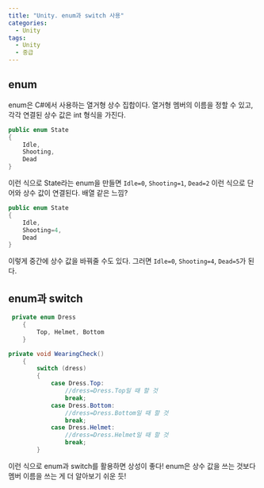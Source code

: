 ```yaml
---
title: "Unity. enum과 switch 사용"
categories:
  - Unity
tags:
  - Unity
  - 중급
---
```


## enum

enum은 C#에서 사용하는 열거형 상수 집합이다. 열거형 멤버의 이름을 정할 수 있고, 각각 연결된 상수 값은 int 형식을 가진다.

```c#
public enum State
{
	Idle,
	Shooting,
	Dead
}
```

이런 식으로 State라는 enum을 만들면 `Idle=0`, `Shooting=1`,  `Dead=2` 이런 식으로 단어와 상수 값이 연결된다. 배열 같은 느낌?

```c#
public enum State
{
	Idle,
	Shooting=4,
	Dead
}
```

이렇게 중간에 상수 값을 바꿔줄 수도 있다. 그러면  `Idle=0`, `Shooting=4`,  `Dead=5`가 된다.

## enum과 switch

```c#
 private enum Dress
    {
        Top, Helmet, Bottom
    }

private void WearingCheck()
    {
        switch (dress)
        {
            case Dress.Top:
                //dress=Dress.Top일 때 할 것
                break;
            case Dress.Bottom:
                //dress=Dress.Bottom일 때 할 것
                break;
            case Dress.Helmet:
                //dress=Dress.Helmet일 때 할 것
                break;
        }
```

이런 식으로 enum과 switch를 활용하면 상성이 좋다! enum은 상수 값을 쓰는 것보다 멤버 이름을 쓰는 게 더 알아보기 쉬운 듯!